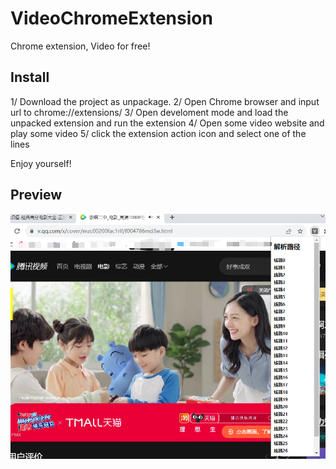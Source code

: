 # VideoChromeExtension
Chrome extension, Video for free!

## Install

1/ Download the project as unpackage.
2/ Open Chrome browser and input url to chrome://extensions/
3/ Open develoment mode and load the unpacked extension and run the extension
4/ Open some video website and play some video
5/ click the extension action icon and select one of the lines

Enjoy yourself!

## Preview

![图片](./img.png?/raw=true)


